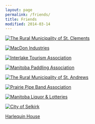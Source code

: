 ```yaml
---
layout: page
permalink: /friends/
title: Friends
modified: 2014-03-14
---
```


<div class="pagination" markdown="1">

[![The Rural Municipality of St. Clements](../images/sponsors/st-clements.gif)](http://www.rmofstclements.com/)

[![MacDon Industries](../images/sponsors/macdon-logo.png)](http://www.macdon.com/)


[![Interlake Tourism Association](../images/sponsors/interlake-tourism-association.png)](http://www.interlaketourism.com/)

[![Manitoba Paddling Association](../images/sponsors/manitoba-paddling-association.gif)](http://www.mpa.onefireplace.org/)

[![The Rural Municipality of St. Andrews](../images/sponsors/rural-municipality-of-st-andrews.png)](http://www.rmofstandrews.com/)

[![Prairie Pipe Band Association](../images/sponsors/ppbam.png)](http://ppbam.org/)

[![Manitoba Liquor & Lotteries](../images/sponsors/mbll-logo.jpg)](http://www.mbll.ca/)

[![City of Selkirk](../images/sponsors/selkirk.gif)](http://www.cityofselkirk.com/)

[Harlequin House](http://www.harlequinhousebandb.com/)

</div>

